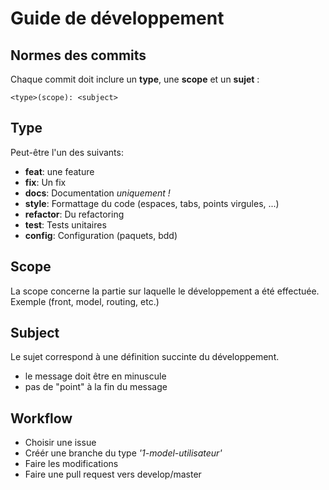 # Guide de développement

## Normes des commits

Chaque commit doit inclure un **type**, une **scope** et un **sujet** :

```
<type>(scope): <subject>
```

## Type
Peut-être l'un des suivants:

- **feat**: une feature
- **fix**: Un fix
- **docs**: Documentation *uniquement !*
- **style**: Formattage du code (espaces, tabs, points virgules, ...)
- **refactor**: Du refactoring
- **test**: Tests unitaires
- **config**: Configuration (paquets, bdd)

## Scope
La scope concerne la partie sur laquelle le développement a été effectuée. Exemple (front, model, routing, etc.)

## Subject
Le sujet correspond à une définition succinte du développement.

- le message doit être en minuscule
- pas de "point" à la fin du message

## Workflow

- Choisir une issue
- Créér une branche du type *'1-model-utilisateur'*
- Faire les modifications
- Faire une pull request vers develop/master 
